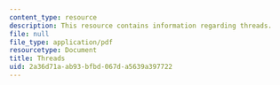 ```yaml
---
content_type: resource
description: This resource contains information regarding threads.
file: null
file_type: application/pdf
resourcetype: Document
title: Threads
uid: 2a36d71a-ab93-bfbd-067d-a5639a397722
---
```

